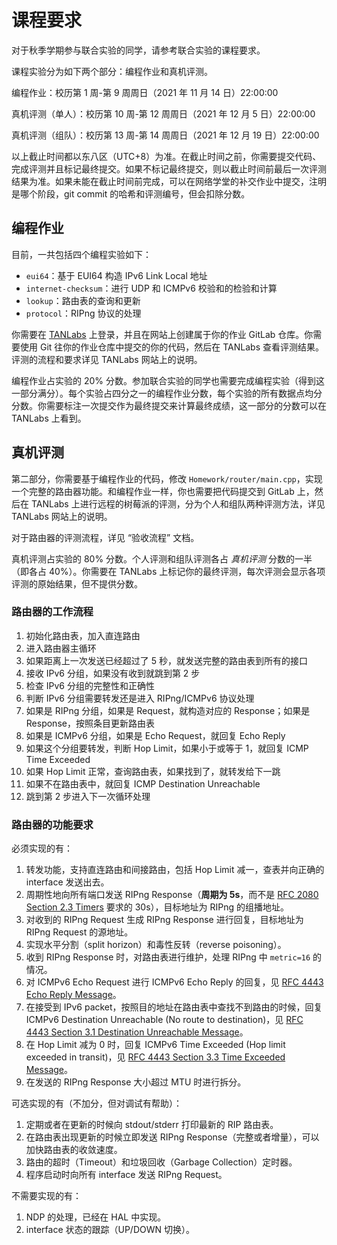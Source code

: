 # 课程要求

对于秋季学期参与联合实验的同学，请参考联合实验的课程要求。

课程实验分为如下两个部分：编程作业和真机评测。

编程作业：校历第 1 周-第 9 周周日（2021 年 11 月 14 日）22:00:00

真机评测（单人）：校历第 10 周-第 12 周周日（2021 年 12 月 5 日）22:00:00

真机评测（组队）：校历第 13 周-第 14 周周日（2021 年 12 月 19 日）22:00:00

以上截止时间都以东八区（UTC+8）为准。在截止时间之前，你需要提交代码、完成评测并且标记最终提交。如果不标记最终提交，则以截止时间前最后一次评测结果为准。如果未能在截止时间前完成，可以在网络学堂的补交作业中提交，注明是哪个阶段，git commit 的哈希和评测编号，但会扣除分数。

## 编程作业

目前，一共包括四个编程实验如下：

- `eui64`：基于 EUI64 构造 IPv6 Link Local 地址
- `internet-checksum`：进行 UDP 和 ICMPv6 校验和的检验和计算
- `lookup`：路由表的查询和更新
- `protocol`：RIPng 协议的处理

你需要在 [TANLabs](https://lab.cs.tsinghua.edu.cn/tan/) 上登录，并且在网站上创建属于你的作业 GitLab 仓库。你需要使用 Git 往你的作业仓库中提交的你的代码，然后在 TANLabs 查看评测结果。评测的流程和要求详见 TANLabs 网站上的说明。

编程作业占实验的 20% 分数。参加联合实验的同学也需要完成编程实验（得到这一部分满分）。每个实验占四分之一的编程作业分数，每个实验的所有数据点均分分数。你需要标注一次提交作为最终提交来计算最终成绩，这一部分的分数可以在 TANLabs 上看到。

## 真机评测

第二部分，你需要基于编程作业的代码，修改 `Homework/router/main.cpp`，实现一个完整的路由器功能。和编程作业一样，你也需要把代码提交到 GitLab 上，然后在 TANLabs 上进行远程的树莓派的评测，分为个人和组队两种评测方法，详见 TANLabs 网站上的说明。

对于路由器的评测流程，详见 “验收流程” 文档。

真机评测占实验的 80% 分数。个人评测和组队评测各占 *真机评测* 分数的一半（即各占 40%）。你需要在 TANLabs 上标记你的最终评测，每次评测会显示各项评测的原始结果，但不提供分数。

### 路由器的工作流程

1. 初始化路由表，加入直连路由
2. 进入路由器主循环
3. 如果距离上一次发送已经超过了 5 秒，就发送完整的路由表到所有的接口
4. 接收 IPv6 分组，如果没有收到就跳到第 2 步
5. 检查 IPv6 分组的完整性和正确性
6. 判断 IPv6 分组需要转发还是进入 RIPng/ICMPv6 协议处理
7. 如果是 RIPng 分组，如果是 Request，就构造对应的 Response；如果是 Response，按照条目更新路由表
8. 如果是 ICMPv6 分组，如果是 Echo Request，就回复 Echo Reply
9. 如果这个分组要转发，判断 Hop Limit，如果小于或等于 1，就回复 ICMP Time Exceeded
10. 如果 Hop Limit 正常，查询路由表，如果找到了，就转发给下一跳
11. 如果不在路由表中，就回复 ICMP Destination Unreachable
12. 跳到第 2 步进入下一次循环处理

### 路由器的功能要求

必须实现的有：

1. 转发功能，支持直连路由和间接路由，包括 Hop Limit 减一，查表并向正确的 interface 发送出去。
2. 周期性地向所有端口发送 RIPng Response（**周期为 5s**，而不是 [RFC 2080 Section 2.3 Timers](https://www.rfc-editor.org/rfc/rfc2080.html#section-2.3) 要求的 30s），目标地址为 RIPng 的组播地址。
3. 对收到的 RIPng Request 生成 RIPng Response 进行回复，目标地址为 RIPng Request 的源地址。
4. 实现水平分割（split horizon）和毒性反转（reverse poisoning）。
5. 收到 RIPng Response 时，对路由表进行维护，处理 RIPng 中 `metric=16` 的情况。
6. 对 ICMPv6 Echo Request 进行 ICMPv6 Echo Reply 的回复，见 [RFC 4443 Echo Reply Message](https://datatracker.ietf.org/doc/html/rfc4443#section-4.2)。
7. 在接受到 IPv6 packet，按照目的地址在路由表中查找不到路由的时候，回复 ICMPv6 Destination Unreachable (No route to destination)，见 [RFC 4443 Section 3.1 Destination Unreachable Message](https://datatracker.ietf.org/doc/html/rfc4443#section-3.1)。
8. 在 Hop Limit 减为 0 时，回复 ICMPv6 Time Exceeded (Hop limit exceeded in transit)，见 [RFC 4443 Section 3.3 Time Exceeded Message](https://datatracker.ietf.org/doc/html/rfc4443#section-3.3)。
9. 在发送的 RIPng Response 大小超过 MTU 时进行拆分。

可选实现的有（不加分，但对调试有帮助）：

1. 定期或者在更新的时候向 stdout/stderr 打印最新的 RIP 路由表。
2. 在路由表出现更新的时候立即发送 RIPng Response（完整或者增量），可以加快路由表的收敛速度。
3. 路由的超时（Timeout）和垃圾回收（Garbage Collection）定时器。
4. 程序启动时向所有 interface 发送 RIPng Request。

不需要实现的有：

1. NDP 的处理，已经在 HAL 中实现。
2. interface 状态的跟踪（UP/DOWN 切换）。